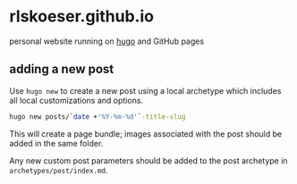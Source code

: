 # rlskoeser.github.io

personal website running on [hugo](https://gohugo.io/) and GitHub pages


## adding a new post

Use `hugo new` to create a new post using a local archetype which includes
 all local customizations and options.  

```sh
hugo new posts/`date +'%Y-%m-%d'`-title-slug
```

This will create a page bundle; images associated with the post should
be added in the same folder.

Any new custom post parameters should be added to the post archetype in
`archetypes/post/index.md`.
